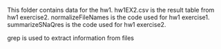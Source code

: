 This folder contains data for the hw1.
hw1EX2.csv is the result table from hw1 exercise2.
normalizeFileNames is the code used for hw1 exercise1.
summarizeSNaQres is the code used for hw1 exercise2.

grep is used to extract information from files
